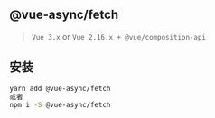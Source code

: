 ## @vue-async/fetch

> `Vue 3.x` or `Vue 2.16.x + @vue/composition-api`

## 安装

```bash
yarn add @vue-async/fetch
或者
npm i -S @vue-async/fetch
```

<br>
